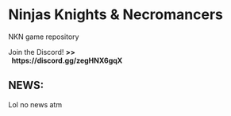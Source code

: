 # Ninjas Knights & Necromancers
<p><italic>NKN game repository</italic></p>

<p>
Join the Discord!
<strong><bold>>><br>&nbsp     https://discord.gg/zegHNX6gqX</bold></strong>
</p>



<h2><strong>NEWS:</strong></h2>
Lol no news atm
